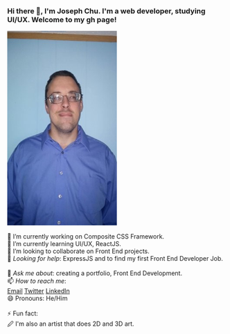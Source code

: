 
### Hi there 👋, I'm Joseph Chu. I'm a web developer, studying UI/UX. Welcome to my gh page!<br />
<img src="/images/download.png" />

🔭 I’m currently working on Composite CSS Framework.
&nbsp;&nbsp;&nbsp;&nbsp;&nbsp;&nbsp;  
🌱 I’m currently learning UI/UX, ReactJS.
&nbsp;&nbsp;&nbsp;&nbsp;&nbsp;&nbsp;  
👯 I’m looking to collaborate on Front End projects.
&nbsp;&nbsp;&nbsp;&nbsp;&nbsp;&nbsp;  
🤔 _Looking for help_: ExpressJS and to find my first Front End Developer Job.
&nbsp;&nbsp;&nbsp;&nbsp;&nbsp;&nbsp;  
💬 _Ask me about_: creating a portfolio, Front End Development.
&nbsp;&nbsp;&nbsp;&nbsp;&nbsp;&nbsp;  
📫 _How to reach me_:
&nbsp;&nbsp;&nbsp;&nbsp;&nbsp;&nbsp;  
[Email](jchucodes@gmail.com)
[Twitter](https://twitter.com/hermit_code)
[LinkedIn](https://www.linkedin.com/in/joseph-chu/)
&nbsp;&nbsp;&nbsp;&nbsp;&nbsp;&nbsp;  
😄 Pronouns: He/Him <br>
&nbsp;&nbsp;&nbsp;&nbsp;&nbsp;&nbsp;  
⚡ Fun fact:<br>
🖉 I'm also an artist that does 2D and 3D art.

<!--
**JoeChuCodes/JoeChuCodes** is a ✨ _special_ ✨ repository because its `README.md` (this file) appears on your GitHub profile.

Here are some ideas to get you started:
-->
